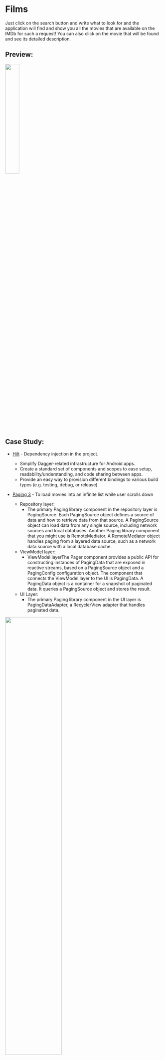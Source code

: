 # Films

Just click on the search button and write what to look for and the application will find and show you all the movies that are available on the IMDb for such a request! You can also click on the movie that will be found and see its detailed description.

## Preview:
<img src="https://user-images.githubusercontent.com/48939805/185735790-b3caf843-e91a-42fd-acdb-4c91a92a5c3b.gif" width=30% height=30%>


## Case Study:
* [Hilt](https://developer.android.com/training/dependency-injection/hilt-android) - Dependency injection in the project.
     - Simplify Dagger-related infrastructure for Android apps.
     - Create a standard set of components and scopes to ease setup, readability/understanding, and code sharing between apps.
     - Provide an easy way to provision different bindings to various build types (e.g. testing, debug, or release).
* [Paging 3](https://developer.android.com/topic/libraries/architecture/paging/v3-overview) - To load movies into an infinite list while user scrolls down

   - Repository layer:
      * The primary Paging library component in the repository layer is PagingSource. Each PagingSource object defines a source of data and how to retrieve data from          that source. A PagingSource object can load data from any single source, including network sources and local databases.
       Another Paging library component that you might use is RemoteMediator. A RemoteMediator object handles paging from a layered data source, such as a network data        source with a local database cache.
   - ViewModel layer:
      * ViewModel layerThe Pager component provides a public API for constructing instances of PagingData that are exposed in reactive streams, based on a PagingSource object and a PagingConfig configuration object.
The component that connects the ViewModel layer to the UI is PagingData. A PagingData object is a container for a snapshot of paginated data. It queries a PagingSource object and stores the result.
   - UI Layer:
     * The primary Paging library component in the UI layer is PagingDataAdapter, a RecyclerView adapter that handles paginated data.

<img src="https://user-images.githubusercontent.com/48939805/185756951-1645554c-cd3a-465c-9592-ba09782940a0.svg" width=60% height=60%>

# Libraries and technologies used.
- [Retrofit](https://square.github.io/retrofit/) - Making HTTP connection with the rest API and convert reponse json file to Kotlin/Java object.
- [MVVM & LiveData](https://developer.android.com/jetpack/docs/guide) : Saperate logic code from views and save the state in case the screen configuration changes.
- [Coroutines](https://kotlinlang.org/docs/coroutines-overview.html) -Background code execution.
- [Data binding](https://developer.android.com/topic/libraries/data-binding) - Allows to bind UI components in layouts to data sources.
- [Hilt](https://developer.android.com/training/dependency-injection/hilt-android) - Compile-time framework for dependency injection.
- [Paging 3](https://developer.android.com/topic/libraries/architecture/paging/v3-overview) - Load and display small chunks of data at a time.
- [Glide](https://github.com/bumptech/glide) - Load and cache images by URL.
- [Navigation](https://developer.android.com/guide/navigation/navigation-getting-started) - Handle everything related for in-app navigation.
